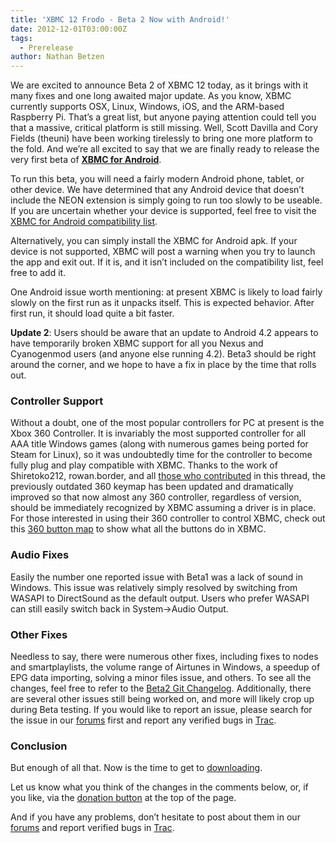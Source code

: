 ```yaml
---
title: 'XBMC 12 Frodo - Beta 2 Now with Android!'
date: 2012-12-01T03:00:00Z
tags:
  - Prerelease
author: Nathan Betzen
---
```

We are excited to announce Beta 2 of XBMC 12 today, as it brings with it many fixes and one long awaited major update. As you know, XBMC currently supports OSX, Linux, Windows, iOS, and the ARM-based Raspberry Pi. That’s a great list, but anyone paying attention could tell you that a massive, critical platform is still missing. Well, Scott Davilla and Cory Fields (theuni) have been working tirelessly to bring one more platform to the fold. And we’re all excited to say that we are finally ready to release the very first beta of [**XBMC for Android**](https://kodi.wiki/view/XBMC_for_Android_specific_FAQ).

 To run this beta, you will need a fairly modern Android phone, tablet, or other device. We have determined that any Android device that doesn’t include the NEON extension is simply going to run too slowly to be useable. If you are uncertain whether your device is supported, feel free to visit the [XBMC for Android compatibility list](https://kodi.wiki/view/Android_hardware "XBMC for Android compatibility list").

 Alternatively, you can simply install the XBMC for Android apk. If your device is not supported, XBMC will post a warning when you try to launch the app and exit out. If it is, and it isn’t included on the compatibility list, feel free to add it.

 One Android issue worth mentioning: at present XBMC is likely to load fairly slowly on the first run as it unpacks itself. This is expected behavior. After first run, it should load quite a bit faster.

 **Update 2**: Users should be aware that an update to Android 4.2 appears to have temporarily broken XBMC support for all you Nexus and Cyanogenmod users (and anyone else running 4.2). Beta3 should be right around the corner, and we hope to have a fix in place by the time that rolls out.

 ### Controller Support

 Without a doubt, one of the most popular controllers for PC at present is the Xbox 360 Controller. It is invariably the most supported controller for all AAA title Windows games (along with numerous games being ported for Steam for Linux), so it was undoubtedly time for the controller to become fully plug and play compatible with XBMC. Thanks to the work of Shiretoko212, rowan.border, and all [those who contributed](https://forum.kodi.tv/showthread.php?tid=135871 "Xbox 360 Controller fix thread") in this thread, the previously outdated 360 keymap has been updated and dramatically improved so that now almost any 360 controller, regardless of version, should be immediately recognized by XBMC assuming a driver is in place. For those interested in using their 360 controller to control XBMC, check out this [360 button map](https://forum.kodi.tv/showthread.php?tid=135871&amp;amp;pid=1254007 "360 Controller button map") to show what all the buttons do in XBMC.

 ### Audio Fixes

 Easily the number one reported issue with Beta1 was a lack of sound in Windows. This issue was relatively simply resolved by switching from WASAPI to DirectSound as the default output. Users who prefer WASAPI can still easily switch back in System-\>Audio Output.

 ### Other Fixes

 Needless to say, there were numerous other fixes, including fixes to nodes and smartplaylists, the volume range of Airtunes in Windows, a speedup of EPG data importing, solving a minor files issue, and others. To see all the changes, feel free to refer to the [Beta2 Git Changelog](https://github.com/xbmc/xbmc/issues?milestone=10&page=1&state=closed "XBMC Frodo Beta 2 changelog"). Additionally, there are several other issues still being worked on, and more will likely crop up during Beta testing. If you would like to report an issue, please search for the issue in our [forums](https://forum.kodi.tv/ "XBMC Forums") first and report any verified bugs in [Trac](http://trac.xbmc.org/ "XBMC Issue Tracking System").

 ### Conclusion

 But enough of all that. Now is the time to get to [downloading](https://kodi.wiki/download/ "XBMC Download Page").

 Let us know what you think of the changes in the comments below, or, if you like, via the [donation button](https://kodi.wiki/contribute/donate/ "XBMC Donations") at the top of the page.

 And if you have any problems, don’t hesitate to post about them in our [forums](https://forum.kodi.tv/ "XBMC Forums") and report verified bugs in [Trac](http://trac.xbmc.org/ "XBMC Issue Tracking System").

 